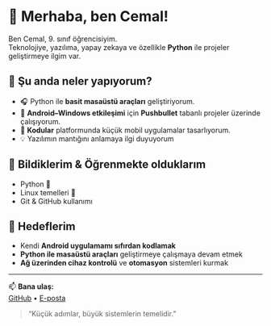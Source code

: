 # 👋 Merhaba, ben Cemal!

Ben Cemal, 9. sınıf öğrencisiyim.  
Teknolojiye, yazılıma, yapay zekaya ve özellikle **Python** ile projeler geliştirmeye ilgim var.  

## 🚀 Şu anda neler yapıyorum?
- 🎧 Python ile **basit masaüstü araçları** geliştiriyorum.  
- 📱 **Android–Windows etkileşimi** için **Pushbullet** tabanlı projeler üzerinde çalışıyorum.
- 🧩 **Kodular** platformunda küçük mobil uygulamalar tasarlıyorum. 
- 💡 Yazılımın mantığını anlamaya ilgi duyuyorum  

## 🧠 Bildiklerim & Öğrenmekte olduklarım
- Python 🐍   
- Linux temelleri 🧰  
- Git & GitHub kullanımı   

## 🎯 Hedeflerim
- Kendi **Android uygulamamı sıfırdan kodlamak**  
- **Python ile masaüstü araçları** geliştirmeye çalışmaya devam etmek 
- **Ağ üzerinden cihaz kontrolü** ve **otomasyon** sistemleri kurmak  

---

📫 **Bana ulaş:**  
[GitHub](https://github.com/cemal201138) • [E-posta](mailto:evlicemal38@gmail.com)

> “Küçük adımlar, büyük sistemlerin temelidir.”

